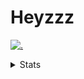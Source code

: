 # Heyzzz  

[![.](https://skillicons.dev/icons?i=ts,nextjs,nestjs,mongodb)](https://skillicons.dev)  

<details>
<summary>Stats</summary
<!--START_SECTION:waka-->

```txt
TypeScript    24 hrs 35 mins  █████████████████▒░░░░░░░   69.30 %
CSS           4 hrs 35 mins   ███▒░░░░░░░░░░░░░░░░░░░░░   12.95 %
JavaScript    3 hrs 28 mins   ██▒░░░░░░░░░░░░░░░░░░░░░░   09.81 %
MDX           1 hr 21 mins    █░░░░░░░░░░░░░░░░░░░░░░░░   03.84 %
Markdown      41 mins         ▒░░░░░░░░░░░░░░░░░░░░░░░░   01.95 %
```

<!--END_SECTION:waka-->
</details>
